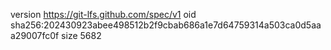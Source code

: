 version https://git-lfs.github.com/spec/v1
oid sha256:202430923abee498512b2f9cbab686a1e7d64759314a503ca0d5aaa29007fc0f
size 5682

